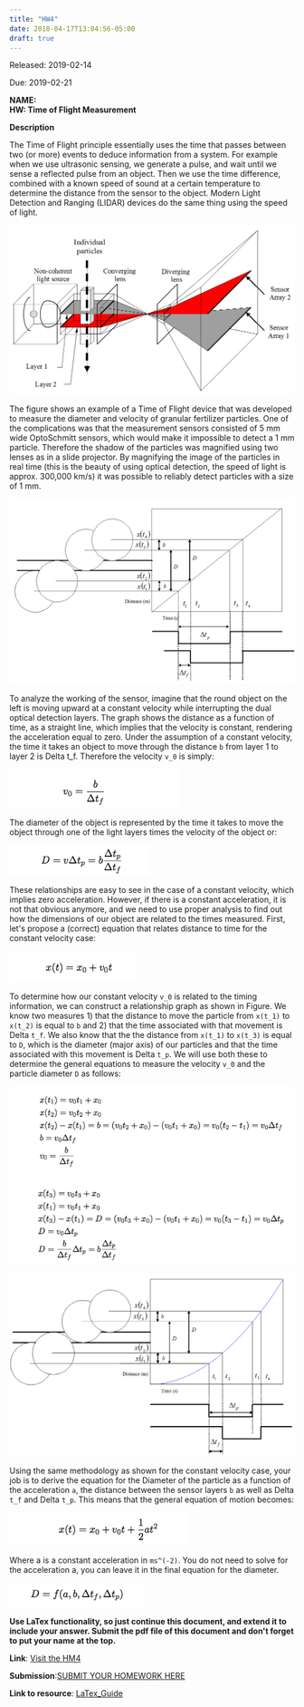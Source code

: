```yaml
---
title: "HW4"
date: 2018-04-17T13:04:56-05:00
draft: true
---
```


Released: 2019-02-14

Due: 2019-02-21

**NAME:**  
**HW: Time of Flight Measurement**

**Description**

The Time of Flight principle essentially uses the time that passes between two (or more) events to deduce information from a system. For example when we use ultrasonic sensing, we generate a pulse, and wait until we sense a reflected pulse from an object. Then we use the time difference, combined with a known speed of sound at a certain temperature to determine the distance from the sensor to the object. Modern Light Detection and Ranging (LIDAR) devices do the same thing using the speed of light.

![figure1](https://github.com/ABE425/ABE425/blob/Rongliu/data/hw/hw_timeflight/HW_TimeOfFlightMeasurement1.PNG)  

The figure shows an example of a Time of Flight device that was developed to measure the diameter and velocity of granular fertilizer particles. One of the complications was that the measurement sensors consisted of 5 mm wide OptoSchmitt sensors, which would make it impossible to detect a 1 mm particle. Therefore the shadow of the particles was magnified using two lenses as in a slide projector. By magnifying the image of the particles in real time (this is the beauty of using optical detection, the speed of light is approx. 300,000 km/s) it was possible to reliably detect particles with a size of 1 mm.

![figure2](https://github.com/ABE425/ABE425/blob/Rongliu/data/hw/hw_timeflight/HW_TimeOfFlightMeasurement2.PNG)

To analyze the working of the sensor, imagine that the round object on the left is moving upward at a constant velocity while interrupting the dual optical detection layers. The graph shows the distance as a function of time, as a straight line, which implies that the velocity is constant, rendering the acceleration equal to zero. Under the assumption of a constant velocity, the time it takes an object to move through the distance ```b``` from layer 1 to layer 2 is Delta t_f. Therefore the velocity ```v_0``` is simply:

![figure](https://github.com/ABE425/ABE425/blob/Rongliu/data/hw/hw_timeflight/TF1.png)

The diameter of the object is represented by the time it takes to move the object through one of the light layers times the velocity of the object or:

![figure](https://github.com/ABE425/ABE425/blob/Rongliu/data/hw/hw_timeflight/TF2.png)

These relationships are easy to see in the case of a constant velocity, which implies zero acceleration. However, if there is a constant acceleration, it is not that obvious anymore, and we need to use proper analysis to find out how the dimensions of our object are related to the times measured. First, let's propose a (correct) equation that relates distance to time for the constant velocity case:

![figure](https://github.com/ABE425/ABE425/blob/Rongliu/data/hw/hw_timeflight/TF3.png)

To determine how our constant velocity ```v_0``` is related to the timing information, we can construct a relationship graph as shown in Figure. We know two measures 1) that the distance to move the particle from ```x(t_1)``` to ```x(t_2)``` is equal to ```b``` and 2) that the time associated with that movement is Delta ```t_f```. We also know that the the distance from ```x(t_1)``` to ```x(t_3)``` is equal to ```D```, which is the diameter (major axis) of our particles and that the time associated with this movement is Delta ```t_p```. We will use both these to determine the general equations to measure the velocity ```v_0``` and the particle diameter ```D``` as follows:

![figure](https://github.com/ABE425/ABE425/blob/Rongliu/data/hw/hw_timeflight/TF4-13.png)

![figure3](https://github.com/ABE425/ABE425/blob/Rongliu/data/hw/hw_timeflight/HW_TimeOfFlightMeasurement3.PNG)

Using the same methodology as shown for the constant velocity case, your job is to derive the equation for the Diameter of the particle as a function of the acceleration ```a```, the distance between the sensor layers ```b``` as well as Delta ```t_f``` and Delta ```t_p```. This means that the general equation of motion becomes:

![figure3](https://github.com/ABE425/ABE425/blob/Rongliu/data/hw/hw_timeflight/TF14.png)

Where a is a constant acceleration in ```ms^(-2)```. You do not need to solve for the acceleration a, you can leave it in the final equation for the diameter.

![figure3](https://github.com/ABE425/ABE425/blob/Rongliu/data/hw/hw_timeflight/TF15.png)

**Use LaTex functionality, so just continue this document, and extend it to include your answer. Submit the pdf file of this document and don't forget to put your name at the top.**

**Link**: [Visit the HM4](https://github.com/ABE425/ABE425/tree/master/data/hw/HW_TheveninEquivalents )

**Submission**:[SUBMIT YOUR HOMEWORK HERE]()

**Link to resource**: [LaTex_Guide](../../resources/LaTex_Guide.md)
